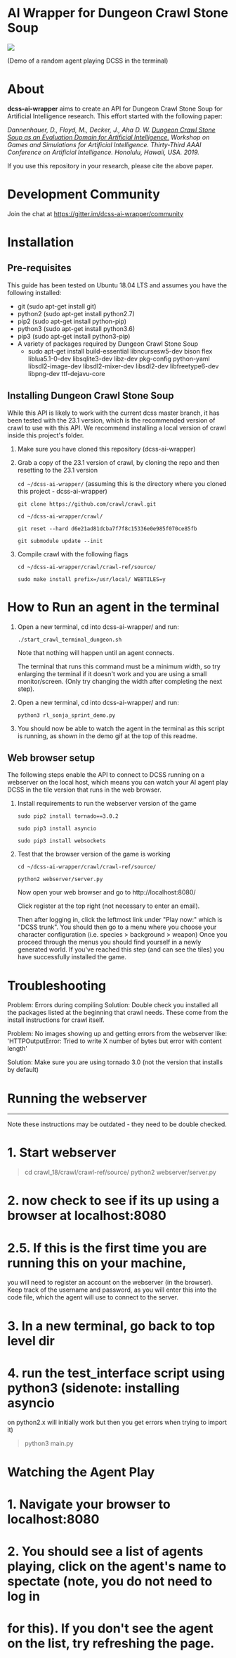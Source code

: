 # AI Wrapper for Dungeon Crawl Stone Soup

![](dcss-ai-wrapper-terminal-demo.gif)

(Demo of a random agent playing DCSS in the terminal)

# About

**dcss-ai-wrapper** aims to create an API for Dungeon Crawl Stone Soup for Artificial Intelligence research. This effort started with the following paper: 

*Dannenhauer, D., Floyd, M., Decker, J., Aha D. W. [Dungeon Crawl Stone Soup as an Evaluation Domain for Artificial Intelligence.](https://arxiv.org/pdf/1902.01769) Workshop on Games and Simulations for Artificial Intelligence. Thirty-Third AAAI Conference on Artificial Intelligence. Honolulu, Hawaii, USA. 2019.*

If you use this repository in your research, please cite the above paper.

# Development Community

Join the chat at https://gitter.im/dcss-ai-wrapper/community

# Installation

## Pre-requisites

This guide has been tested on Ubuntu 18.04 LTS and assumes you have the following installed:

- git (sudo apt-get install git)
- python2 (sudo apt-get install python2.7)
- pip2 (sudo apt-get install python-pip)
- python3 (sudo apt-get install python3.6)
- pip3 (sudo apt-get install python3-pip)
- A variety of packages required by Dungeon Crawl Stone Soup
    - sudo apt-get install build-essential libncursesw5-dev bison flex liblua5.1-0-dev libsqlite3-dev libz-dev pkg-config python-yaml libsdl2-image-dev libsdl2-mixer-dev libsdl2-dev libfreetype6-dev libpng-dev ttf-dejavu-core

## Installing Dungeon Crawl Stone Soup

While this API is likely to work with the current dcss master branch, it has been tested with the 23.1 version, which
is the recommended version of crawl to use with this API. We recommend installing a local version of crawl inside this
project's folder.

1. Make sure you have cloned this repository (dcss-ai-wrapper)
    
2. Grab a copy of the 23.1 version of crawl, by cloning the repo and then resetting to the 23.1 version

   `cd ~/dcss-ai-wrapper/`  (assuming this is the directory where you cloned this project - dcss-ai-wrapper)
   
   `git clone https://github.com/crawl/crawl.git`
   
   `cd ~/dcss-ai-wrapper/crawl/`
   
   `git reset --hard d6e21ad81dcba7f7f8c15336e0e985f070ce85fb`
   
   `git submodule update --init`

3. Compile crawl with the following flags

    `cd ~/dcss-ai-wrapper/crawl/crawl-ref/source/`
    
    `sudo make install prefix=/usr/local/ WEBTILES=y`

# How to Run an agent in the terminal

1. Open a new terminal, cd into dcss-ai-wrapper/ and run:

    `./start_crawl_terminal_dungeon.sh`

   Note that nothing will happen until an agent connects.
   
   The terminal that runs this command must be a minimum width, so try enlarging the terminal if it doesn't work and you are using a small monitor/screen. (Only try changing the width after completing the next step).

2. Open a new terminal, cd into dcss-ai-wrapper/ and run:

    `python3 rl_sonja_sprint_demo.py`
	    
3. You should now be able to watch the agent in the terminal as this script is running, as shown in the demo gif at the top of this readme.


## Web browser setup
The following steps enable the API to connect to DCSS running on a webserver on the local host, which means you can watch
your AI agent play DCSS in the tile version that runs in the web browser.

1. Install requirements to run the webserver version of the game

    `sudo pip2 install tornado==3.0.2`
    
    `sudo pip3 install asyncio`
    
    `sudo pip3 install websockets`

2. Test that the browser version of the game is working

    `cd ~/dcss-ai-wrapper/crawl/crawl-ref/source/`
    
    `python2 webserver/server.py` 

     Now open your web browser and go to http://localhost:8080/

     Click register at the top right (not necessary to enter an email).

     Then after logging in, click the leftmost link under "Play now:" which is "DCSS trunk".
     You should then go to a menu where you choose your character configuration (i.e. species > background > weapon)
     Once you proceed through the menus you should find yourself in a newly generated world. If you've reached this
     step (and can see the tiles) you have successfully installed the game.

# Troubleshooting


  Problem: Errors during compiling
  Solution: Double check you installed all the packages listed at the
  beginning that crawl needs. These come from the install instructions
  for crawl itself.

  Problem: No images showing up and getting errors from the webserver like:
    'HTTPOutputError: Tried to write X number of bytes but error with content length'
    
  Solution: Make sure you are using tornado 3.0 (not the version that installs by default)

# Running the webserver
----------

Note these instructions may be outdated - they need to be double checked.

# 1. Start webserver

> cd crawl_18/crawl/crawl-ref/source/
> python2 webserver/server.py

# 2. now check to see if its up using a browser at localhost:8080

# 2.5. If this is the first time you are running this on your machine,
  you will need to register an account on the webserver (in the
  browser). Keep track of the username and password, as you will enter
  this into the code file, which the agent will use to connect to the
  server.

# 3. In a new terminal, go back to top level dir 

# 4. run the test_interface script using python3 (sidenote: installing asyncio
  on python2.x will initially work but then you get errors when trying
  to import it)

> python3 main.py

# Watching the Agent Play

# 1. Navigate your browser to localhost:8080

# 2. You should see a list of agents playing, click on the agent's name to spectate (note, you do not need to log in
# for this). If you don't see the agent on the list, try refreshing the page.

